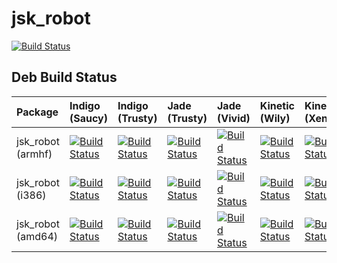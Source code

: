 # jsk_robot

[![Build Status](https://travis-ci.org/jsk-ros-pkg/jsk_robot.svg)](https://travis-ci.org/jsk-ros-pkg/jsk_robot)


## Deb Build Status

| Package           | Indigo (Saucy)                                                                                                                                                                             | Indigo (Trusty)                                                                                                                                                                              | Jade (Trusty)                                                                                                                                                                                | Jade (Vivid)                                                                                                                                                                               | Kinetic (Wily)                                                                                                                                                                           | Kinetic (Xenial)                                                                                                                                                                             |
|:------------------|:-------------------------------------------------------------------------------------------------------------------------------------------------------------------------------------------|:---------------------------------------------------------------------------------------------------------------------------------------------------------------------------------------------|:---------------------------------------------------------------------------------------------------------------------------------------------------------------------------------------------|:-------------------------------------------------------------------------------------------------------------------------------------------------------------------------------------------|:-----------------------------------------------------------------------------------------------------------------------------------------------------------------------------------------|:---------------------------------------------------------------------------------------------------------------------------------------------------------------------------------------------|
| jsk_robot (armhf) | <a href="http://build.ros.org/job/Ibin_arm_uShf__jsk_robot__ubuntu_saucy_armhf__binary"><img src="http://build.ros.org/job/Ibin_arm_uShf__jsk_robot__ubuntu_saucy_armhf__binary/badge/icon" alt="Build Status" onerror="this.src='https://raw.githubusercontent.com/jenkinsci/embeddable-build-status-plugin/master/src/main/webapp/status/build-unknown-lightgrey-flat.svg';"/></a> | <a href="http://build.ros.org/job/Ibin_arm_uThf__jsk_robot__ubuntu_trusty_armhf__binary"><img src="http://build.ros.org/job/Ibin_arm_uThf__jsk_robot__ubuntu_trusty_armhf__binary/badge/icon" alt="Build Status" onerror="this.src='https://raw.githubusercontent.com/jenkinsci/embeddable-build-status-plugin/master/src/main/webapp/status/build-unknown-lightgrey-flat.svg';"/></a> | <a href="http://build.ros.org/job/Jbin_arm_uThf__jsk_robot__ubuntu_trusty_armhf__binary"><img src="http://build.ros.org/job/Jbin_arm_uThf__jsk_robot__ubuntu_trusty_armhf__binary/badge/icon" alt="Build Status" onerror="this.src='https://raw.githubusercontent.com/jenkinsci/embeddable-build-status-plugin/master/src/main/webapp/status/build-unknown-lightgrey-flat.svg';"/></a> | <a href="http://build.ros.org/job/Jbin_arm_uVhf__jsk_robot__ubuntu_vivid_armhf__binary"><img src="http://build.ros.org/job/Jbin_arm_uVhf__jsk_robot__ubuntu_vivid_armhf__binary/badge/icon" alt="Build Status" onerror="this.src='https://raw.githubusercontent.com/jenkinsci/embeddable-build-status-plugin/master/src/main/webapp/status/build-unknown-lightgrey-flat.svg';"/></a> | <a href="http://build.ros.org/job/Kbin_arm_uWhf__jsk_robot__ubuntu_wily_armhf__binary"><img src="http://build.ros.org/job/Kbin_arm_uWhf__jsk_robot__ubuntu_wily_armhf__binary/badge/icon" alt="Build Status" onerror="this.src='https://raw.githubusercontent.com/jenkinsci/embeddable-build-status-plugin/master/src/main/webapp/status/build-unknown-lightgrey-flat.svg';"/></a> | <a href="http://build.ros.org/job/Kbin_arm_uXhf__jsk_robot__ubuntu_xenial_armhf__binary"><img src="http://build.ros.org/job/Kbin_arm_uXhf__jsk_robot__ubuntu_xenial_armhf__binary/badge/icon" alt="Build Status" onerror="this.src='https://raw.githubusercontent.com/jenkinsci/embeddable-build-status-plugin/master/src/main/webapp/status/build-unknown-lightgrey-flat.svg';"/></a> |
| jsk_robot (i386)  | <a href="http://build.ros.org/job/Ibin_uS32__jsk_robot__ubuntu_saucy_i386__binary"><img src="http://build.ros.org/job/Ibin_uS32__jsk_robot__ubuntu_saucy_i386__binary/badge/icon" alt="Build Status" onerror="this.src='https://raw.githubusercontent.com/jenkinsci/embeddable-build-status-plugin/master/src/main/webapp/status/build-unknown-lightgrey-flat.svg';"/></a> | <a href="http://build.ros.org/job/Ibin_uT32__jsk_robot__ubuntu_trusty_i386__binary"><img src="http://build.ros.org/job/Ibin_uT32__jsk_robot__ubuntu_trusty_i386__binary/badge/icon" alt="Build Status" onerror="this.src='https://raw.githubusercontent.com/jenkinsci/embeddable-build-status-plugin/master/src/main/webapp/status/build-unknown-lightgrey-flat.svg';"/></a> | <a href="http://build.ros.org/job/Jbin_uT32__jsk_robot__ubuntu_trusty_i386__binary"><img src="http://build.ros.org/job/Jbin_uT32__jsk_robot__ubuntu_trusty_i386__binary/badge/icon" alt="Build Status" onerror="this.src='https://raw.githubusercontent.com/jenkinsci/embeddable-build-status-plugin/master/src/main/webapp/status/build-unknown-lightgrey-flat.svg';"/></a> | <a href="http://build.ros.org/job/Jbin_uV32__jsk_robot__ubuntu_vivid_i386__binary"><img src="http://build.ros.org/job/Jbin_uV32__jsk_robot__ubuntu_vivid_i386__binary/badge/icon" alt="Build Status" onerror="this.src='https://raw.githubusercontent.com/jenkinsci/embeddable-build-status-plugin/master/src/main/webapp/status/build-unknown-lightgrey-flat.svg';"/></a> | <a href="http://build.ros.org/job/Kbin_uW32__jsk_robot__ubuntu_wily_i386__binary"><img src="http://build.ros.org/job/Kbin_uW32__jsk_robot__ubuntu_wily_i386__binary/badge/icon" alt="Build Status" onerror="this.src='https://raw.githubusercontent.com/jenkinsci/embeddable-build-status-plugin/master/src/main/webapp/status/build-unknown-lightgrey-flat.svg';"/></a> | <a href="http://build.ros.org/job/Kbin_uX32__jsk_robot__ubuntu_xenial_i386__binary"><img src="http://build.ros.org/job/Kbin_uX32__jsk_robot__ubuntu_xenial_i386__binary/badge/icon" alt="Build Status" onerror="this.src='https://raw.githubusercontent.com/jenkinsci/embeddable-build-status-plugin/master/src/main/webapp/status/build-unknown-lightgrey-flat.svg';"/></a> |
| jsk_robot (amd64) | <a href="http://build.ros.org/job/Ibin_uS64__jsk_robot__ubuntu_saucy_amd64__binary"><img src="http://build.ros.org/job/Ibin_uS64__jsk_robot__ubuntu_saucy_amd64__binary/badge/icon" alt="Build Status" onerror="this.src='https://raw.githubusercontent.com/jenkinsci/embeddable-build-status-plugin/master/src/main/webapp/status/build-unknown-lightgrey-flat.svg';"/></a> | <a href="http://build.ros.org/job/Ibin_uT64__jsk_robot__ubuntu_trusty_amd64__binary"><img src="http://build.ros.org/job/Ibin_uT64__jsk_robot__ubuntu_trusty_amd64__binary/badge/icon" alt="Build Status" onerror="this.src='https://raw.githubusercontent.com/jenkinsci/embeddable-build-status-plugin/master/src/main/webapp/status/build-unknown-lightgrey-flat.svg';"/></a> | <a href="http://build.ros.org/job/Jbin_uT64__jsk_robot__ubuntu_trusty_amd64__binary"><img src="http://build.ros.org/job/Jbin_uT64__jsk_robot__ubuntu_trusty_amd64__binary/badge/icon" alt="Build Status" onerror="this.src='https://raw.githubusercontent.com/jenkinsci/embeddable-build-status-plugin/master/src/main/webapp/status/build-unknown-lightgrey-flat.svg';"/></a> | <a href="http://build.ros.org/job/Jbin_uV64__jsk_robot__ubuntu_vivid_amd64__binary"><img src="http://build.ros.org/job/Jbin_uV64__jsk_robot__ubuntu_vivid_amd64__binary/badge/icon" alt="Build Status" onerror="this.src='https://raw.githubusercontent.com/jenkinsci/embeddable-build-status-plugin/master/src/main/webapp/status/build-unknown-lightgrey-flat.svg';"/></a> | <a href="http://build.ros.org/job/Kbin_uW64__jsk_robot__ubuntu_wily_amd64__binary"><img src="http://build.ros.org/job/Kbin_uW64__jsk_robot__ubuntu_wily_amd64__binary/badge/icon" alt="Build Status" onerror="this.src='https://raw.githubusercontent.com/jenkinsci/embeddable-build-status-plugin/master/src/main/webapp/status/build-unknown-lightgrey-flat.svg';"/></a> | <a href="http://build.ros.org/job/Kbin_uX64__jsk_robot__ubuntu_xenial_amd64__binary"><img src="http://build.ros.org/job/Kbin_uX64__jsk_robot__ubuntu_xenial_amd64__binary/badge/icon" alt="Build Status" onerror="this.src='https://raw.githubusercontent.com/jenkinsci/embeddable-build-status-plugin/master/src/main/webapp/status/build-unknown-lightgrey-flat.svg';"/></a>  |
